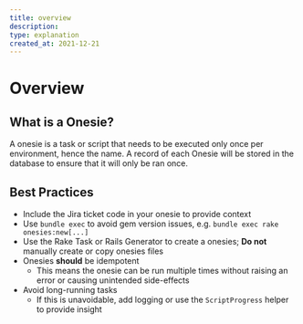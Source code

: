 ```yaml
---
title: overview
description:
type: explanation
created_at: 2021-12-21
---
```


# Overview

## What is a Onesie?
A onesie is a task or script that needs to be executed only once per
environment, hence the name. A record of each Onesie will be stored in the
database to ensure that it will only be ran once.

## Best Practices
- Include the Jira ticket code in your onesie to provide context
- Use `bundle exec` to avoid gem version issues, e.g.
  `bundle exec rake onesies:new[...]`
- Use the Rake Task or Rails Generator to create a onesies; **Do not** manually
  create or copy onesies files
- Onesies **should** be idempotent
  - This means the onesie can be run multiple times without raising an error or
    causing unintended side-effects
- Avoid long-running tasks
  - If this is unavoidable, add logging or use the `ScriptProgress` helper to
    provide insight
